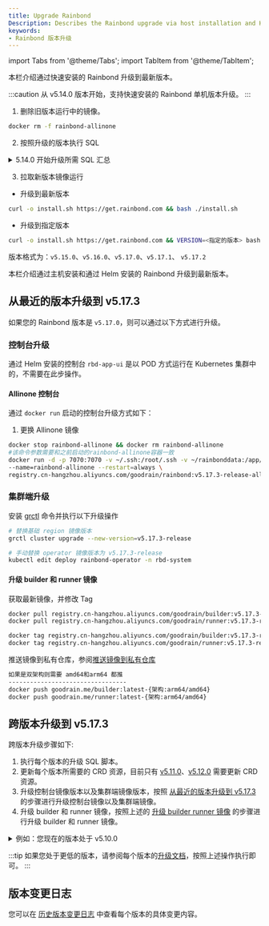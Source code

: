 ```yaml
---
title: Upgrade Rainbond
Description: Describes the Rainbond upgrade via host installation and Helm installation
keywords:
- Rainbond 版本升级
---
```

import Tabs from '@theme/Tabs';
import TabItem from '@theme/TabItem';

<Tabs groupId="upgrade">

  <TabItem value="quick" label="快速安装" default>

本栏介绍通过快速安装的 Rainbond 升级到最新版本。

:::caution
从 v5.14.0 版本开始，支持快速安装的 Rainbond 单机版本升级。
:::

1. 删除旧版本运行中的镜像。

```bash
docker rm -f rainbond-allinone 
```

2. 按照升级的版本执行 SQL

<details>
  <summary> 5.14.0 开始升级所需 SQL 汇总</summary>
  <div>

```bash
docker exec -ti rainbond-allinone bash
```

根据自己所跨版本执行升级 sql。

- v5.14.1 --> v5.14.2
```bash
curl https://get.rainbond.com/upgrade-5.14.2.sh | bash
```

- v5.15.3 --> v5.16.0
```bash
curl https://get.rainbond.com/upgrade-5.16.0.sh | bash
```

  </div>
</details>

3. 拉取新版本镜像运行  

- 升级到最新版本

```bash
curl -o install.sh https://get.rainbond.com && bash ./install.sh
```
- 升级到指定版本
```bash
curl -o install.sh https://get.rainbond.com && VERSION=<指定的版本> bash ./install.sh
```
版本格式为：`v5.15.0`、`v5.16.0`、`v5.17.0`、`v5.17.1`、 `v5.17.2`

  </TabItem>
  
  <TabItem value="" label="主机或 Helm">

本栏介绍通过主机安装和通过 Helm 安装的 Rainbond 升级到最新版本。  

## 从最近的版本升级到 v5.17.3

如果您的 Rainbond 版本是 `v5.17.0`，则可以通过以下方式进行升级。

### 控制台升级

通过 Helm 安装的控制台 `rbd-app-ui` 是以 POD 方式运行在 Kubernetes 集群中的，不需要在此步操作。

#### Allinone 控制台

通过 `docker run` 启动的控制台升级方式如下：

1. 更换 Allinone 镜像

```bash
docker stop rainbond-allinone && docker rm rainbond-allinone
#该命令参数需要和之前启动的rainbond-allinone容器一致
docker run -d -p 7070:7070 -v ~/.ssh:/root/.ssh -v ~/rainbonddata:/app/data \
--name=rainbond-allinone --restart=always \
registry.cn-hangzhou.aliyuncs.com/goodrain/rainbond:v5.17.3-release-allinone
```

### 集群端升级

安装 [grctl](/docs/ops-guide/tools/grctl) 命令并执行以下升级操作

```bash
# 替换基础 region 镜像版本
grctl cluster upgrade --new-version=v5.17.3-release

# 手动替换 operator 镜像版本为 v5.17.3-release
kubectl edit deploy rainbond-operator -n rbd-system
```

#### 升级 builder 和 runner 镜像

获取最新镜像，并修改 Tag

```bash
docker pull registry.cn-hangzhou.aliyuncs.com/goodrain/builder:v5.17.3-release
docker pull registry.cn-hangzhou.aliyuncs.com/goodrain/runner:v5.17.3-release

docker tag registry.cn-hangzhou.aliyuncs.com/goodrain/builder:v5.17.3-release goodrain.me/builder:latest-{架构:arm64/amd64}
docker tag registry.cn-hangzhou.aliyuncs.com/goodrain/runner:v5.17.3-release goodrain.me/runner:latest-{架构:arm64/amd64}
```

推送镜像到私有仓库，参阅[推送镜像到私有仓库](/docs/ops-guide/component/rbd-hub#向集群私有镜像仓库推送镜像)

```bash
如果是双架构则需要 amd64和arm64 都推
---------------------------------
docker push goodrain.me/builder:latest-{架构:arm64/amd64}
docker push goodrain.me/runner:latest-{架构:arm64/amd64}
```

## 跨版本升级到 v5.17.3

跨版本升级步骤如下:

1. 执行每个版本的升级 SQL 脚本。
2. 更新每个版本所需要的 CRD 资源，目前只有 [v5.11.0](https://v5.12-docs.rainbond.com/docs/upgrade/5.11.0-upgrade#%E6%B7%BB%E5%8A%A0%E6%8F%92%E4%BB%B6%E6%89%80%E9%9C%80%E8%B5%84%E6%BA%90)、[v5.12.0](https://v5.12-docs.rainbond.com/docs/upgrade/5.12.0-upgrade#%E6%9B%B4%E6%96%B0%E6%8F%92%E4%BB%B6%E6%89%80%E9%9C%80%E8%B5%84%E6%BA%90) 需要更新 CRD 资源。
3. 升级控制台镜像版本以及集群端镜像版本，按照 [从最近的版本升级到 v5.17.3](#从最近的版本升级到-v5173) 的步骤进行升级控制台镜像以及集群端镜像。
4. 升级 builder 和 runner 镜像，按照上述的 [升级 builder runner 镜像](#升级-builder-和-runner-镜像) 的步骤进行升级 builder 和 runner 镜像。

<details>
  <summary>例如：您现在的版本处于 v5.10.0</summary>
  <div>

1. 先执行每个版本所需要的 SQL 升级脚本。

```bash
# 进入控制台容器内
docker exec -it rainbond-allinone bash

# 在控制台容器内执行 5.10.1 版本升级SQL
curl https://get.rainbond.com/upgrade-5.10.1.sh | bash

# 在控制台容器内执行 5.11.0 版本升级SQL
curl https://get.rainbond.com/upgrade-5.11.0.sh | bash

## 5.12.0 无 SQL 升级

## 5.13.0 无 SQL 升级

## 5.14.0 无 SQL 升级

## 5.14.1 无 SQL 升级

# 在控制台容器内执行 5.14.2 版本升级SQL
curl https://get.rainbond.com/upgrade-5.14.2.sh | bash

# v5.15.0 无 SQL 升级

# v5.15.1 无 SQL 升级

# v5.15.2 无 SQL 升级

# v5.15.3 无 SQL 升级

# 在控制台容器内执行 5.16.0 版本升级SQL
curl https://get.rainbond.com/upgrade-5.16.0.sh | bash

# v5.17.0 无 SQL 升级

# v5.17.1 无 SQL 升级

# v5.17.2 无 SQL 升级

# v5.17.3 无 SQL 升级
```

2. 更新 CRD 资源 [v5.11.0](https://v5.12-docs.rainbond.com/docs/upgrade/5.11.0-upgrade#%E6%B7%BB%E5%8A%A0%E6%8F%92%E4%BB%B6%E6%89%80%E9%9C%80%E8%B5%84%E6%BA%90)、[v5.12.0](https://v5.12-docs.rainbond.com/docs/upgrade/5.12.0-upgrade#%E6%9B%B4%E6%96%B0%E6%8F%92%E4%BB%B6%E6%89%80%E9%9C%80%E8%B5%84%E6%BA%90)。

3. 升级控制台镜像以及集群端镜像版本，按照 [从最近的版本升级到 v5.17.3](#从最近的版本升级到-v5173) 的步骤进行升级。


  </div>
</details>


:::tip
如果您处于更低的版本，请参阅每个版本的[升级文档](/docs/versions)，按照上述操作执行即可。
:::

  </TabItem>
</Tabs>

## 版本变更日志

您可以在 [历史版本变更日志](/community/change/) 中查看每个版本的具体变更内容。

